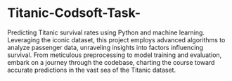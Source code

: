 # Titanic-Codsoft-Task-

Predicting Titanic survival rates using Python and machine learning. Leveraging the iconic dataset, this project employs advanced algorithms to analyze passenger data, unraveling insights into factors influencing survival. From meticulous preprocessing to model training and evaluation, embark on a journey through the codebase, charting the course toward accurate predictions in the vast sea of the Titanic dataset.
